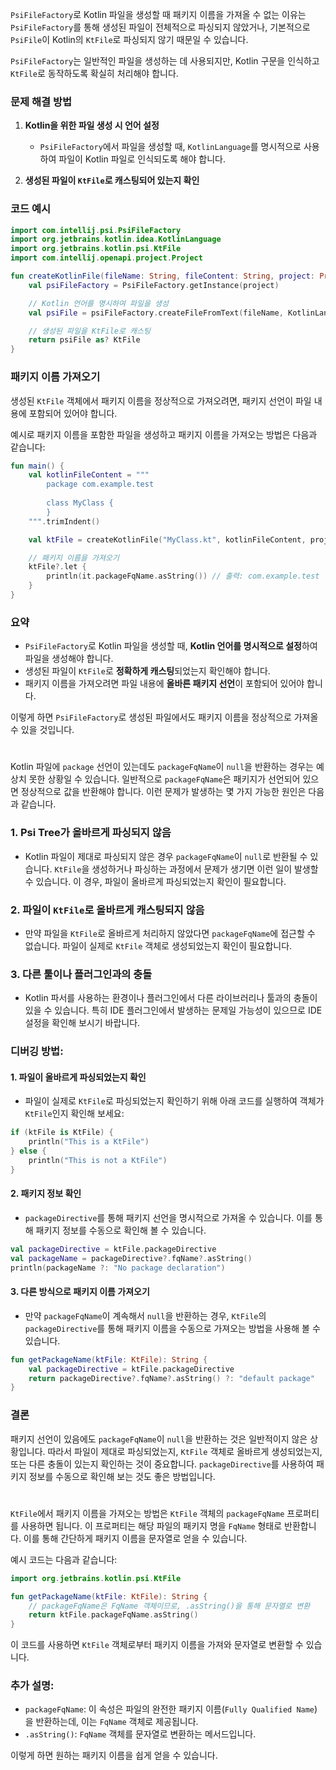 `PsiFileFactory`로 Kotlin 파일을 생성할 때 패키지 이름을 가져올 수 없는 이유는 `PsiFileFactory`를 통해 생성된 파일이 전체적으로 파싱되지 않았거나, 기본적으로 `PsiFile`이 Kotlin의 `KtFile`로 파싱되지 않기 때문일 수 있습니다.

`PsiFileFactory`는 일반적인 파일을 생성하는 데 사용되지만, Kotlin 구문을 인식하고 `KtFile`로 동작하도록 확실히 처리해야 합니다.

### 문제 해결 방법

1. **Kotlin을 위한 파일 생성 시 언어 설정**
   - `PsiFileFactory`에서 파일을 생성할 때, `KotlinLanguage`를 명시적으로 사용하여 파일이 Kotlin 파일로 인식되도록 해야 합니다.
   
2. **생성된 파일이 `KtFile`로 캐스팅되어 있는지 확인**

### 코드 예시

```kotlin
import com.intellij.psi.PsiFileFactory
import org.jetbrains.kotlin.idea.KotlinLanguage
import org.jetbrains.kotlin.psi.KtFile
import com.intellij.openapi.project.Project

fun createKotlinFile(fileName: String, fileContent: String, project: Project): KtFile? {
    val psiFileFactory = PsiFileFactory.getInstance(project)

    // Kotlin 언어를 명시하여 파일을 생성
    val psiFile = psiFileFactory.createFileFromText(fileName, KotlinLanguage.INSTANCE, fileContent)

    // 생성된 파일을 KtFile로 캐스팅
    return psiFile as? KtFile
}
```

### 패키지 이름 가져오기

생성된 `KtFile` 객체에서 패키지 이름을 정상적으로 가져오려면, 패키지 선언이 파일 내용에 포함되어 있어야 합니다.

예시로 패키지 이름을 포함한 파일을 생성하고 패키지 이름을 가져오는 방법은 다음과 같습니다:

```kotlin
fun main() {
    val kotlinFileContent = """
        package com.example.test
        
        class MyClass {
        }
    """.trimIndent()

    val ktFile = createKotlinFile("MyClass.kt", kotlinFileContent, project)

    // 패키지 이름을 가져오기
    ktFile?.let {
        println(it.packageFqName.asString()) // 출력: com.example.test
    }
}
```

### 요약
- `PsiFileFactory`로 Kotlin 파일을 생성할 때, **Kotlin 언어를 명시적으로 설정**하여 파일을 생성해야 합니다.
- 생성된 파일이 `KtFile`로 **정확하게 캐스팅**되었는지 확인해야 합니다.
- 패키지 이름을 가져오려면 파일 내용에 **올바른 패키지 선언**이 포함되어 있어야 합니다.

이렇게 하면 `PsiFileFactory`로 생성된 파일에서도 패키지 이름을 정상적으로 가져올 수 있을 것입니다.


# 
Kotlin 파일에 `package` 선언이 있는데도 `packageFqName`이 `null`을 반환하는 경우는 예상치 못한 상황일 수 있습니다. 일반적으로 `packageFqName`은 패키지가 선언되어 있으면 정상적으로 값을 반환해야 합니다. 이런 문제가 발생하는 몇 가지 가능한 원인은 다음과 같습니다.

### 1. **Psi Tree가 올바르게 파싱되지 않음**
   - Kotlin 파일이 제대로 파싱되지 않은 경우 `packageFqName`이 `null`로 반환될 수 있습니다. `KtFile`을 생성하거나 파싱하는 과정에서 문제가 생기면 이런 일이 발생할 수 있습니다. 이 경우, 파일이 올바르게 파싱되었는지 확인이 필요합니다.

### 2. **파일이 `KtFile`로 올바르게 캐스팅되지 않음**
   - 만약 파일을 `KtFile`로 올바르게 처리하지 않았다면 `packageFqName`에 접근할 수 없습니다. 파일이 실제로 `KtFile` 객체로 생성되었는지 확인이 필요합니다.

### 3. **다른 툴이나 플러그인과의 충돌**
   - Kotlin 파서를 사용하는 환경이나 플러그인에서 다른 라이브러리나 툴과의 충돌이 있을 수 있습니다. 특히 IDE 플러그인에서 발생하는 문제일 가능성이 있으므로 IDE 설정을 확인해 보시기 바랍니다.

### 디버깅 방법:

#### 1. **파일이 올바르게 파싱되었는지 확인**
   - 파일이 실제로 `KtFile`로 파싱되었는지 확인하기 위해 아래 코드를 실행하여 객체가 `KtFile`인지 확인해 보세요:

   ```kotlin
   if (ktFile is KtFile) {
       println("This is a KtFile")
   } else {
       println("This is not a KtFile")
   }
   ```

#### 2. **패키지 정보 확인**
   - `packageDirective`를 통해 패키지 선언을 명시적으로 가져올 수 있습니다. 이를 통해 패키지 정보를 수동으로 확인해 볼 수 있습니다.

   ```kotlin
   val packageDirective = ktFile.packageDirective
   val packageName = packageDirective?.fqName?.asString()
   println(packageName ?: "No package declaration")
   ```

#### 3. **다른 방식으로 패키지 이름 가져오기**
   - 만약 `packageFqName`이 계속해서 `null`을 반환하는 경우, `KtFile`의 `packageDirective`를 통해 패키지 이름을 수동으로 가져오는 방법을 사용해 볼 수 있습니다.

   ```kotlin
   fun getPackageName(ktFile: KtFile): String {
       val packageDirective = ktFile.packageDirective
       return packageDirective?.fqName?.asString() ?: "default package"
   }
   ```

### 결론
패키지 선언이 있음에도 `packageFqName`이 `null`을 반환하는 것은 일반적이지 않은 상황입니다. 따라서 파일이 제대로 파싱되었는지, `KtFile` 객체로 올바르게 생성되었는지, 또는 다른 충돌이 있는지 확인하는 것이 중요합니다. `packageDirective`를 사용하여 패키지 정보를 수동으로 확인해 보는 것도 좋은 방법입니다.


#

`KtFile`에서 패키지 이름을 가져오는 방법은 `KtFile` 객체의 `packageFqName` 프로퍼티를 사용하면 됩니다. 이 프로퍼티는 해당 파일의 패키지 명을 `FqName` 형태로 반환합니다. 이를 통해 간단하게 패키지 이름을 문자열로 얻을 수 있습니다.

예시 코드는 다음과 같습니다:

```kotlin
import org.jetbrains.kotlin.psi.KtFile

fun getPackageName(ktFile: KtFile): String {
    // packageFqName은 FqName 객체이므로, .asString()을 통해 문자열로 변환
    return ktFile.packageFqName.asString()
}
```

이 코드를 사용하면 `KtFile` 객체로부터 패키지 이름을 가져와 문자열로 변환할 수 있습니다.

### 추가 설명:
- `packageFqName`: 이 속성은 파일의 완전한 패키지 이름(`Fully Qualified Name`)을 반환하는데, 이는 `FqName` 객체로 제공됩니다.
- `.asString()`: `FqName` 객체를 문자열로 변환하는 메서드입니다.

이렇게 하면 원하는 패키지 이름을 쉽게 얻을 수 있습니다.